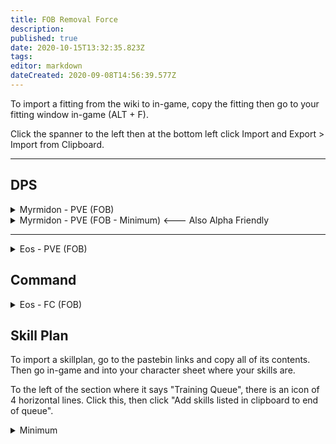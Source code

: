 ```yaml
---
title: FOB Removal Force
description: 
published: true
date: 2020-10-15T13:32:35.823Z
tags: 
editor: markdown
dateCreated: 2020-09-08T14:56:39.577Z
---
```


To import a fitting from the wiki to in-game, copy the fitting then go to your fitting window in-game (ALT + F).

Click the spanner to the left then at the bottom left click Import and Export > Import from Clipboard.

---
## DPS

<details>
  <summary>Myrmidon - PVE (FOB)</summary>
[Myrmidon, Myrmidon - PVE (FOB)]

Damage Control II
True Sansha EM Armor Hardener
True Sansha EM Armor Hardener
True Sansha Thermal Armor Hardener
True Sansha Thermal Armor Hardener
Drone Damage Amplifier II

Denny Enduring Omnidirectional Tracking Link
Large Compact Pb-Acid Cap Battery
Cap Recharger II
Cap Recharger II
Cap Recharger II

Drone Link Augmentor I
Large Remote Capacitor Transmitter II
Medium Remote Capacitor Transmitter II
Centum A-Type Medium Remote Armor Repairer
Centum A-Type Medium Remote Armor Repairer

Medium EM Armor Reinforcer II
Medium Thermal Armor Reinforcer II
Medium Remote Repair Augmentor II


Acolyte II x5
Infiltrator II x5
Praetor II x5


Nanite Repair Paste x100
Tracking Speed Script x1
Mobile Depot x1
Ogre II x5
Improved Mindflood Booster x2
</details>

<details>
  <summary>Myrmidon - PVE (FOB - Minimum) <--- Also Alpha Friendly</summary>
[Myrmidon, Myrmidon - PVE (FOB - Basic)]

Damage Control II
True Sansha Thermal Armor Hardener
True Sansha EM Armor Hardener
True Sansha EM Armor Hardener
True Sansha Thermal Armor Hardener
Drone Damage Amplifier II

Denny Enduring Omnidirectional Tracking Link
Large Compact Pb-Acid Cap Battery
Cap Recharger II
Cap Recharger II
Cap Recharger II

Drone Link Augmentor I
Large Remote Capacitor Transmitter II
Medium Remote Capacitor Transmitter II
Centum A-Type Medium Remote Armor Repairer
Centum A-Type Medium Remote Armor Repairer

Medium EM Armor Reinforcer II
Medium Thermal Armor Reinforcer II
Medium Remote Repair Augmentor II


Imperial Navy Acolyte x5
Imperial Navy Infiltrator x5
Imperial Navy Praetor x5


Nanite Repair Paste x100
Tracking Speed Script x1
Mobile Depot x1
Federation Navy Ogre x5
Improved Mindflood Booster x2
</details>

---

<details>
  <summary>Eos - PVE (FOB)</summary>
[Eos, Eos - PVE (FOB)]

EM Armor Hardener II
Thermal Armor Hardener II
Drone Damage Amplifier II
Drone Damage Amplifier II
Drone Damage Amplifier II
Omnidirectional Tracking Enhancer II
Omnidirectional Tracking Enhancer II

Large Cap Battery II
Cap Recharger II
Cap Recharger II
Cap Recharger II

Centum A-Type Medium Remote Armor Repairer
Centum A-Type Medium Remote Armor Repairer
Large Remote Capacitor Transmitter II
Medium Remote Capacitor Transmitter II
Drone Link Augmentor II

Medium EM Armor Reinforcer II
Medium Thermal Armor Reinforcer II


Infiltrator II x5
Ogre II x5
Praetor II x5


Nanite Repair Paste x100
Improved Mindflood Booster x2
</details>

## Command

<details>
  <summary>Eos - FC (FOB)</summary>
[Eos, Eos - FC (FOB)]

EM Armor Hardener II
Thermal Armor Hardener II
Drone Damage Amplifier II
Drone Damage Amplifier II
Drone Damage Amplifier II
Omnidirectional Tracking Enhancer II
Omnidirectional Tracking Enhancer II

Large Cap Battery II
Cap Recharger II
Target Painter II
Target Painter II

Armor Command Burst II
Armor Command Burst II
Centum A-Type Medium Remote Armor Repairer
Large Remote Capacitor Transmitter II
Medium Remote Capacitor Transmitter II

Medium EM Armor Reinforcer II
Medium Thermal Armor Reinforcer II


Infiltrator II x5
Ogre II x5
Praetor II x5


Armor Energizing Charge x600
Rapid Repair Charge x600
Nanite Repair Paste x250
Improved Mindflood Booster x2
</details>

## Skill Plan
To import a skillplan, go to the pastebin links and copy all of its contents.  Then go in-game and into your character sheet where your skills are. 

To the left of the section where it says "Training Queue", there is an icon of 4 horizontal lines.  Click this, then click "Add skills listed in clipboard to end of queue".

<details>
  <summary>Minimum</summary>
 
  https://pastebin.com/4BWrV4qj
  
</details>
